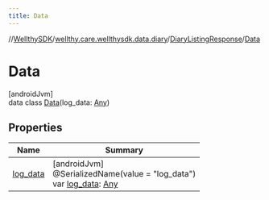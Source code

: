 ```yaml
---
title: Data
---
```

//[WellthySDK](../../../../index.html)/[wellthy.care.wellthysdk.data.diary](../../index.html)/[DiaryListingResponse](../index.html)/[Data](index.html)



# Data



[androidJvm]\
data class [Data](index.html)(log_data: [Any](https://kotlinlang.org/api/latest/jvm/stdlib/kotlin/-any/index.html))



## Properties


| Name | Summary |
|---|---|
| [log_data](log_data.html) | [androidJvm]<br>@SerializedName(value = "log_data")<br>var [log_data](log_data.html): [Any](https://kotlinlang.org/api/latest/jvm/stdlib/kotlin/-any/index.html) |

